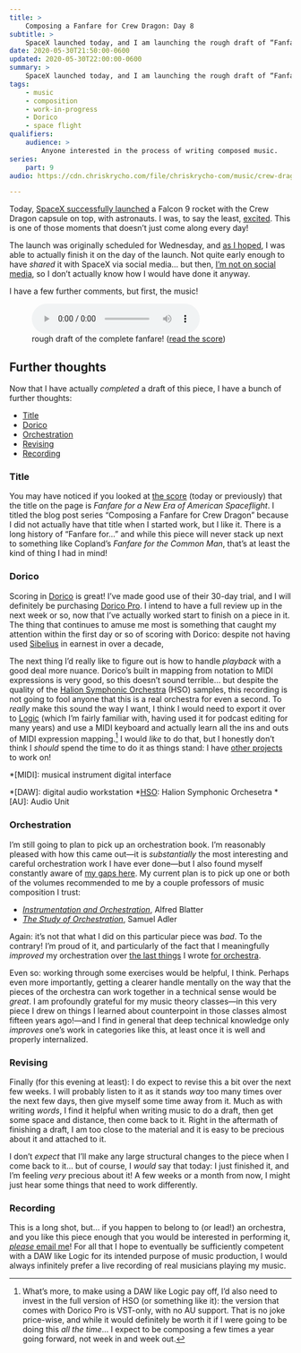 ```yaml
---
title: >
    Composing a Fanfare for Crew Dragon: Day 8
subtitle: >
    SpaceX launched today, and I am launching the rough draft of “Fanfare for a New Era of American Spaceflight” to honor it!
date: 2020-05-30T21:50:00-0600
updated: 2020-05-30T22:00:00-0600
summary: >
    SpaceX launched today, and I am launching the rough draft of “Fanfare for a New Era of American Spaceflight” to honor it!
tags:
    - music
    - composition
    - work-in-progress
    - Dorico
    - space flight
qualifiers:
    audience: >
        Anyone interested in the process of writing composed music.
series:
    part: 9
audio: https://cdn.chriskrycho.com/file/chriskrycho-com/music/crew-dragon-2/day-8.mp3

---
```


Today, [SpaceX successfully launched][launch] a Falcon 9 rocket with the Crew Dragon capsule on top, with astronauts. I was, to say the least, [excited][atss]. This is one of those moments that doesn’t just come along every day!

[launch]: https://www.youtube.com/watch?v=bIZsnKGV8TE
[atss]: https://buttondown.email/chriskrycho/archive/spaaaaaaaaaace-across-the-sundering-seas-2020-22/

The launch was originally scheduled for Wednesday, and [as I hoped][day-7], I was able to actually finish it on the day of the launch. Not quite early enough to have *shared* it with SpaceX via social media… but then, [I’m not on social media][breaking-up], so I don’t actually know how I would have done it anyway.

[day-7]: https://v5.chriskrycho.com/journal/crew-dragon-fanfare/day-7/
[breaking-up]: https://v4.chriskrycho.com/2019/breaking-up-with-social-media.html

I have a few further comments, but first, the music!

<figure>
  <audio
    src="https://cdn.chriskrycho.com/file/chriskrycho-com/music/crew-dragon-2/day-8.mp3"
    title="getting close to the end now..."
    controls
  ></audio>
  <figcaption>rough draft of the complete fanfare! (<a href="https://cdn.chriskrycho.com/file/chriskrycho-com/music/crew-dragon-2/day-8.pdf">read the score</a>)</figcaption>
</figure>

## Further thoughts

Now that I have actually *completed* a draft of this piece, I have a bunch of further thoughts:

- [Title](#title)
- [Dorico](#dorico)
- [Orchestration](#orchestration)
- [Revising](#revising)
- [Recording](#recording)

### Title

You may have noticed if you looked at [the score][score] (today or previously) that the title on the page is <cite>Fanfare for a New Era of American Spaceflight</cite>. I titled the blog post series “Composing a Fanfare for Crew Dragon” because I did not actually have that title when I started work, but I like it. There is a long history of “Fanfare for…” and while this piece will never stack up next to something like Copland’s <cite>Fanfare for the Common Man</cite>, that’s at least the kind of thing I had in mind!

[score]: https://cdn.chriskrycho.com/file/chriskrycho-com/music/crew-dragon-2/day-8.pdf

### Dorico

Scoring in [Dorico] is great! I’ve made good use of their 30-day trial, and I will definitely be purchasing [Dorico Pro][compare]. I intend to have a full review up in the next week or so, now that I’ve actually worked start to finish on a piece in it. The thing that continues to amuse me most is something that caught my attention within the first day or so of scoring with Dorico: despite not having used [Sibelius] in earnest in over a decade, 

[Dorico]: https://new.steinberg.net/dorico/
[compare]: https://new.steinberg.net/dorico/compare-editions/
[Sibelius]: http://www.sibelius.com

The next thing I’d really like to figure out is how to handle *playback* with a good deal more nuance. Dorico’s built in mapping from notation to MIDI expressions is very good, so this doesn’t sound terrible… but despite the quality of the [Halion Symphonic Orchestra][hso] (HSO) samples, this recording is not going to fool anyone that this is a real orchestra for even a second. To *really* make this sound the way I want, I think I would need to export it over to [Logic][Logic] (which I’m fairly familiar with, having used it for podcast editing for many years) and use a MIDI keyboard and actually learn all the ins and outs of MIDI expression mapping.[^hso-version] I would *like* to do that, but I honestly don’t think I *should* spend the time to do it as things stand: I have [other projects][rewrite] to work on!

[hso]: https://new.steinberg.net/halion-symphonic-orchestra/
[Logic]: https://www.apple.com/logic-pro/
[rewrite]: https://rewrite.software

*[MIDI]: musical instrument digital interface

[^hso-version]: What’s more, to make using a DAW like Logic pay off, I’d also need to invest in the full version of HSO (or something like it): the version that comes with Dorico Pro is VST-only, with no AU support. That is no joke price-wise, and while it would definitely be worth it if I were going to be doing this *all the time*… I expect to be composing a few times a year going forward, not week in and week out.

*[DAW]: digital audio workstation
*[HSO]: Halion Symphonic Orchesetra
*[AU]: Audio Unit

### Orchestration

I’m still going to plan to pick up an orchestration book. I’m reasonably pleased with how this came out—it is *substantially* the most interesting and careful orchestration work I have ever done—but I also found myself constantly aware of [my gaps here][day-2]. My current plan is to pick up one or both of the volumes recommended to me by a couple professors of music composition I trust:

- [<cite>Instrumentation and Orchestration</cite>][blatter], Alfred Blatter
- [<cite>The Study of Orchestration</cite>][adler], Samuel Adler

[day-2]: https://v5.chriskrycho.com/journal/crew-dragon-fanfare/day-2/
[blatter]: https://click.linksynergy.com/deeplink?id=qvtf8Hp8DGA&mid=2653&murl=https%3A%2F%2Fwww.alibris.com%2FInstrumentation-and-Orchestration-Alfred-Blatter%2Fbook%2F47448528%3Fmatches%3D17
[adler]: https://click.linksynergy.com/deeplink?id=qvtf8Hp8DGA&mid=2653&murl=https%3A%2F%2Fwww.alibris.com%2FThe-Study-of-Orchestration-Samuel-Adler%2Fbook%2F6423813%3Fmatches%3D43

Again: it’s not that what I did on this particular piece was *bad*. To the contrary! I’m proud of it, and particularly of the fact that I meaningfully *improved* my orchestration over [the last things][enanthropoisis] I wrote [for orchestra][destiny-and-hope].

Even so: working through some exercises would be helpful, I think. Perhaps even more importantly, getting a clearer handle mentally on the way that the pieces of the orchestra can work together in a technical sense would be *great*. I am profoundly grateful for my music theory classes—in this very piece I drew on things I learned about counterpoint in those classes almost fifteen years ago!—and I find in general that deep technical knowledge only *improves* one’s work in categories like this, at least once it is well and properly internalized.

[enanthropoisis]: https://soundcloud.com/chriskrycho/enanthropoisis
[destiny-and-hope]: https://soundcloud.com/chriskrycho/destiny-and-hope

### Revising

Finally (for this evening at least): I do expect to revise this a bit over the next few weeks. I will probably listen to it as it stands *way* too many times over the next few days, then give myself some time away from it. Much as with writing *words*, I find it helpful when writing music to do a draft, then get some space and distance, then come back to it. Right in the aftermath of finishing a draft, I am too close to the material and it is easy to be precious about it and attached to it.

I don’t *expect* that I’ll make any large structural changes to the piece when I come back to it… but of course, I *would* say that today: I just finished it, and I’m feeling *very* precious about it! A few weeks or a month from now, I might just hear some things that need to work differently.

### Recording

This is a long shot, but… if you happen to belong to (or lead!) an orchestra, and you like this piece enough that you would be interested in performing it, [*please* email me](mailto:hello@chriskrycho.com?subject=fanfare)! For all that I hope to eventually be sufficiently competent with a DAW like Logic for its intended purpose of music production, I would always infinitely prefer a live recording of real musicians playing my music.
